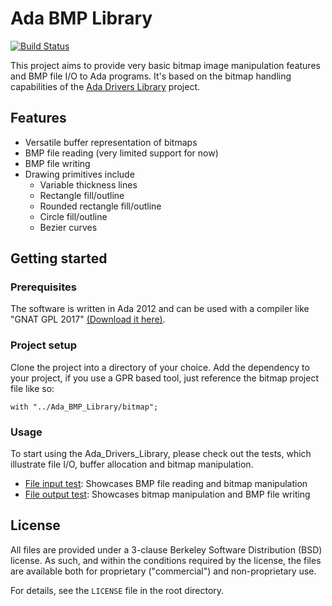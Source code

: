 # Ada BMP Library

[![Build Status](https://travis-ci.org/ellamosi/Ada_BMP_Library.svg?branch=master)](https://travis-ci.org/ellamosi/Ada_BMP_Library)

This project aims to provide very basic bitmap image manipulation features 
and BMP file I/O to Ada programs. It's based on the bitmap handling capabilities
of the [Ada Drivers Library](https://github.com/AdaCore/Ada_Drivers_Library) project.

## Features
- Versatile buffer representation of bitmaps
- BMP file reading (very limited support for now)
- BMP file writing
- Drawing primitives include
  - Variable thickness lines
  - Rectangle fill/outline
  - Rounded rectangle fill/outline
  - Circle fill/outline
  - Bezier curves

## Getting started

### Prerequisites

The software is written in Ada 2012 and can be used with a compiler like 
"GNAT GPL 2017" [(Download it here)](http://libre.adacore.com/download/configurations).

### Project setup

Clone the project into a directory of your choice. Add the dependency to your
project, if you use a GPR based tool, just reference the bitmap project file 
like so:

```
with "../Ada_BMP_Library/bitmap";
```

### Usage

To start using the Ada_Drivers_Library, please check out the tests, which 
illustrate file I/O, buffer allocation and bitmap manipulation.

- [File input test](testsuite/tests/bmp_file_input/src/tc_bmp_file_input.adb):
Showcases BMP file reading and bitmap manipulation
- [File output test](testsuite/tests/bmp_file_output/src/tc_bmp_file_output.adb):
Showcases bitmap manipulation and BMP file writing

## License

All files are provided under a 3-clause Berkeley Software Distribution (BSD)
license. As such, and within the conditions required by the license, the files
are available both for proprietary ("commercial") and non-proprietary use.

For details, see the `LICENSE` file in the root directory.

